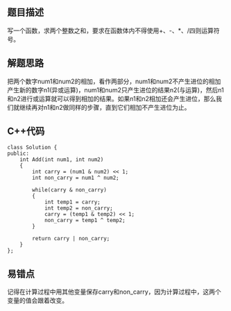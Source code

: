 ## 题目描述

写一个函数，求两个整数之和，要求在函数体内不得使用+、-、*、/四则运算符号。

## 解题思路
把两个数字num1和num2的相加，看作两部分，num1和num2不产生进位的相加产生新的数字n1(异或运算)，num1和num2只产生进位的结果n2(与运算)，然后n1和n2进行或运算就可以得到相加的结果。如果n1和n2相加还会产生进位，那么我们就继续再对n1和n2做同样的步骤，直到它们相加不产生进位为止。

## C++代码
```
class Solution {
public:
    int Add(int num1, int num2)
    {
        int carry = (num1 & num2) << 1;
        int non_carry = num1 ^ num2;

        while(carry & non_carry)
        {
            int temp1 = carry;
            int temp2 = non_carry;
            carry = (temp1 & temp2) << 1;
            non_carry = temp1 ^ temp2;
        }

        return carry | non_carry;
    }
};
```

## 易错点
记得在计算过程中用其他变量保存carry和non_carry，因为计算过程中，这两个变量的值会跟着改变。

